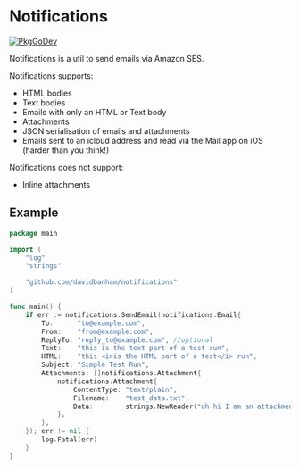# Notifications

[![PkgGoDev](https://pkg.go.dev/badge/github.com/davidbanham/notifications)](https://pkg.go.dev/github.com/davidbanham/notifications)

Notifications is a util to send emails via Amazon SES.

Notifications supports:
* HTML bodies
* Text bodies
* Emails with only an HTML or Text body
* Attachments
* JSON serialisation of emails and attachments
* Emails sent to an icloud address and read via the Mail app on iOS (harder than you think!)

Notifications does not support:
* Inline attachments

## Example

```Go
package main

import (
	"log"
	"strings"

	"github.com/davidbanham/notifications"
)

func main() {
	if err := notifications.SendEmail(notifications.Email{
		To:      "to@example.com",
		From:    "from@example.com",
		ReplyTo: "reply_to@example.com", //optional
		Text:    "this is the text part of a test run",
		HTML:    "this <i>is the HTML part of a test</i> run",
		Subject: "Simple Test Run",
		Attachments: []notifications.Attachment{
			notifications.Attachment{
				ContentType: "text/plain",
				Filename:    "test_data.txt",
				Data:        strings.NewReader("oh hi I am an attachment"),
			},
		},
	}); err != nil {
		log.Fatal(err)
	}
}
```
